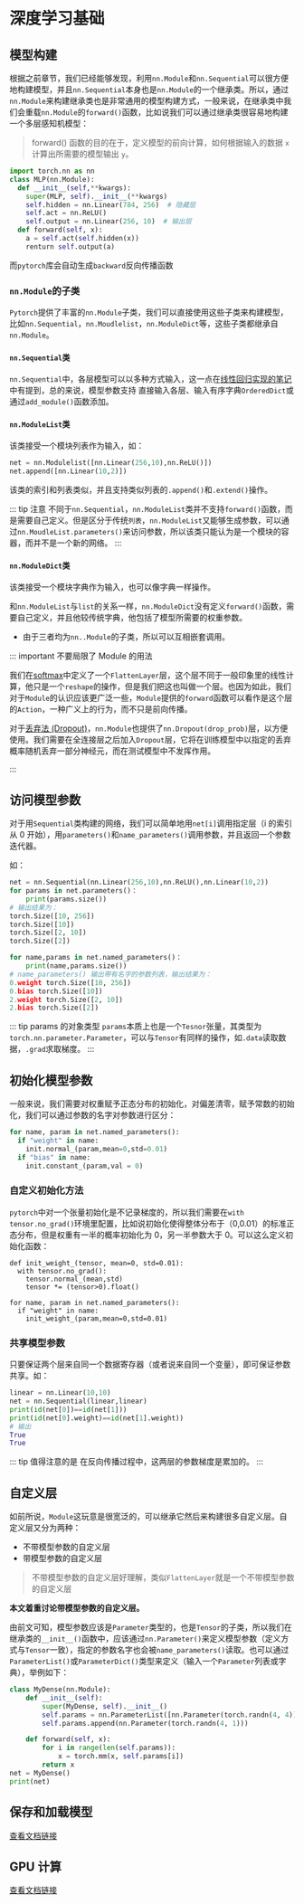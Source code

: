 # 深度学习基础

## 模型构建

根据之前章节，我们已经能够发现，利用`nn.Module`和`nn.Sequential`可以很方便地构建模型，并且`nn.Sequential`本身也是`nn.Module`的一个继承类。所以，通过`nn.Module`来构建继承类也是非常通用的模型构建方式，一般来说，在继承类中我们会重载`nn.Module`的`forward()`函数，比如说我们可以通过继承类很容易地构建一个多层感知机模型：

> forward() 函数的目的在于，定义模型的前向计算，如何根据输入的数据 `x`计算出所需要的模型输出 `y`。

```python
import torch.nn as nn
class MLP(nn.Module):
  def __init__(self,**kwargs):
    super(MLP, self).__init__(**kwargs)
    self.hidden = nn.Linear(784, 256)  # 隐藏层
    self.act = nn.ReLU()
    self.output = nn.Linear(256, 10)  # 输出层
  def forward(self, x):
    a = self.act(self.hidden(x))
    renturn self.output(a)
```

而`pytorch`库会自动生成`backward`反向传播函数

### `nn.Module`的子类

`Pytorch`提供了丰富的`nn.Module`子类，我们可以直接使用这些子类来构建模型，比如`nn.Sequential`，`nn.Moudlelist`，`nn.ModuleDict`等，这些子类都继承自`nn.Module`。

#### `nn.Sequential`类

`nn.Sequential`中，各层模型可以以多种方式输入，这一点在[线性回归实现的笔记](./2.1linear_regression.md#定义模型)中有提到，总的来说，模型参数支持
直接输入各层、输入有序字典`OrderedDict`或通过`add_module()`函数添加。

#### `nn.ModuleList`类

该类接受一个模块列表作为输入，如：

```python
net = nn.Modulelist([nn.Linear(256,10),nn.ReLU()])
net.append([nn.Linear(10,2)])
```

该类的索引和列表类似，并且支持类似列表的`.append()`和`.extend()`操作。

::: tip 注意
不同于`nn.Sequential`，`nn.ModuleList`类并不支持`forward()`函数，而是需要自己定义。但是区分于传统`列表`，`nn.ModuleList`又能够生成参数，可以通过`nn.MoudleList.parameters()`来访问参数，所以该类只能认为是一个模块的容器，而并不是一个新的网络。
:::

#### `nn.ModuleDict`类

该类接受一个模块字典作为输入，也可以像字典一样操作。

和`nn.ModuleList`与`list`的关系一样，`nn.ModuleDict`没有定义`forward()`函数，需要自己定义，并且他较传统字典，他包括了模型所需要的权重参数。

- 由于三者均为`nn..Module`的子类，所以可以互相嵌套调用。

::: important 不要局限了 Module 的用法

我们在[softmax](./2.3softmax.md#定义和初始化模型)中定义了一个`FlattenLayer`层，这个层不同于一般印象里的线性计算，他只是一个`reshape`的操作，但是我们把这也叫做一个层。也因为如此，我们对于`Module`的认识应该更广泛一些，`Module`提供的`forward`函数可以看作是这个层的`Action`，一种广义上的行为，而不只是前向传播。

对于[丢弃法 (Dropout)](https://tangshusen.me/Dive-into-DL-PyTorch/#/chapter03_DL-basics/3.13_dropout?id=_3131-方法)，`nn.Module`也提供了`nn.Dropout(drop_prob)`层，以方便使用。我们需要在全连接层之后加入`Dropout`层，它将在训练模型中以指定的丢弃概率随机丢弃一部分神经元，而在测试模型中不发挥作用。

:::

## 访问模型参数

对于用`Sequential`类构建的网络，我们可以简单地用`net[i]`调用指定层（i 的索引从 0 开始），用`parameters()`和`name_parameters()`调用参数，并且返回一个参数迭代器。

如：

```python
net = nn.Sequential(nn.Linear(256,10),nn.ReLU(),nn.Linear(10,2))
for params in net.parameters()：
    print(params.size())
# 输出结果为：
torch.Size([10, 256])
torch.Size([10])
torch.Size([2, 10])
torch.Size([2])

for name,params in net.named_parameters()：
    print(name,params.size())
# name_parameters() 输出带有名字的参数列表，输出结果为：
0.weight torch.Size([10, 256])
0.bias torch.Size([10])
2.weight torch.Size([2, 10])
2.bias torch.Size([2])
```

::: tip params 的对象类型
`params`本质上也是一个`Tesnor`张量，其类型为`torch.nn.parameter.Parameter`，可以与`Tensor`有同样的操作，如`.data`读取数据，`.grad`求取梯度。
:::

## 初始化模型参数

一般来说，我们需要对权重赋予正态分布的初始化，对偏差清零，赋予常数的初始化，我们可以通过参数的名字对参数进行区分：

```python
for name, param in net.named_parameters():
  if "weight" in name:
    init.normal_(param,mean=0,std=0.01)
  if "bias" in name:
    init.constant_(param,val = 0)
```

### 自定义初始化方法

`pytorch`中对一个张量初始化是不记录梯度的，所以我们需要在`with tensor.no_grad()`环境里配置，比如说初始化使得整体分布于（0,0.01）的标准正态分布，但是权重有一半的概率初始化为 0，另一半参数大于 0。可以这么定义初始化函数：

```python{2,4}
def init_weight_(tensor, mean=0, std=0.01):
  with tensor.no_grad():
    tensor.normal_(mean,std)
    tensor *= (tensor>0).float()

for name, param in net.named_parameters():
  if "weight" in name:
    init_weight_(param,mean=0,std=0.01)
```

### 共享模型参数

只要保证两个层来自同一个数据寄存器（或者说来自同一个变量），即可保证参数共享。如：

```python
linear = nn.Linear(10,10)
net = nn.Sequential(linear,linear)
print(id(net[0])==id(net[1]))
print(id(net[0].weight)==id(net[1].weight))
# 输出
True
True
```

::: tip 值得注意的是
在反向传播过程中，这两层的参数梯度是累加的。
:::

## 自定义层

如前所说，`Module`这玩意是很宽泛的，可以继承它然后来构建很多自定义层。自定义层又分为两种：

- 不带模型参数的自定义层
- 带模型参数的自定义层

> 不带模型参数的自定义层好理解，类似`FlattenLayer`就是一个不带模型参数的自定义层

**本文着重讨论带模型参数的自定义层。**

由前文可知，模型参数应该是`Parameter`类型的，也是`Tensor`的子类，所以我们在继承类的`__init__()`函数中，应该通过`nn.Parameter()`来定义模型参数（定义方式与`Tensor`一致），指定的参数名字也会被`name_parameters()`读取。也可以通过`ParameterList()`或`ParameterDict()`类型来定义（输入一个`Parameter`列表或字典），举例如下：

```python
class MyDense(nn.Module):
    def __init__(self):
        super(MyDense, self).__init__()
        self.params = nn.ParameterList([nn.Parameter(torch.randn(4, 4)) for i in range(3)])
        self.params.append(nn.Parameter(torch.randn(4, 1)))

    def forward(self, x):
        for i in range(len(self.params)):
            x = torch.mm(x, self.params[i])
        return x
net = MyDense()
print(net)
```

## 保存和加载模型

[查看文档链接](https://tangshusen.me/Dive-into-DL-PyTorch/#/chapter04_DL_computation/4.5_read-write)

## GPU 计算

[查看文档链接](https://tangshusen.me/Dive-into-DL-PyTorch/#/chapter04_DL_computation/4.6_use-gpu)
